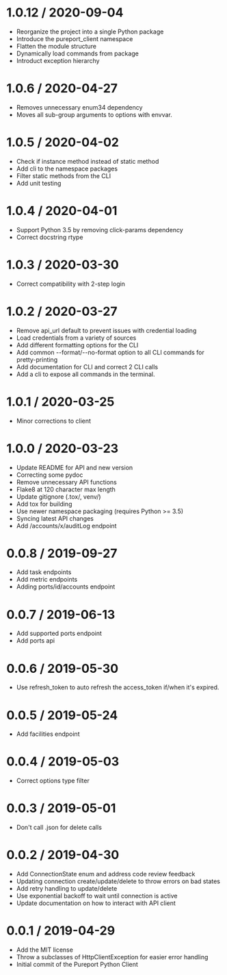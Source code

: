 1.0.12 / 2020-09-04
===================

  * Reorganize the project into a single Python package
  * Introduce the pureport_client namespace
  * Flatten the module structure
  * Dynamically load commands from package
  * Introduct exception hierarchy


1.0.6 / 2020-04-27
==================

  * Removes unnecessary enum34 dependency
  * Moves all sub-group arguments to options with envvar.

1.0.5 / 2020-04-02
==================

  * Check if instance method instead of static method
  * Add cli to the namespace packages
  * Filter static methods from the CLI
  * Add unit testing

1.0.4 / 2020-04-01
==================

  * Support Python 3.5 by removing click-params dependency
  * Correct docstring rtype

1.0.3 / 2020-03-30
==================

  * Correct compatibility with 2-step login

1.0.2 / 2020-03-27
==================

  * Remove api_url default to prevent issues with credential loading
  * Load credentials from a variety of sources
  * Add different formatting options for the CLI
  * Add common --format/--no-format option to all CLI commands for pretty-printing
  * Add documentation for CLI and correct 2 CLI calls
  * Add a cli to expose all commands in the terminal.

1.0.1 / 2020-03-25
==================

  * Minor corrections to client

1.0.0 / 2020-03-23
==================

  * Update README for API and new version
  * Correcting some pydoc
  * Remove unnecessary API functions
  * Flake8 at 120 character max length
  * Update gitignore (.tox/, venv/)
  * Add tox for building
  * Use newer namespace packaging (requires Python >= 3.5)
  * Syncing latest API changes
  * Add /accounts/x/auditLog endpoint

0.0.8 / 2019-09-27
==================

  * Add task endpoints
  * Add metric endpoints
  * Adding ports/id/accounts endpoint

0.0.7 / 2019-06-13
==================

  * Add supported ports endpoint
  * Add ports api

0.0.6 / 2019-05-30
==================

  * Use refresh_token to auto refresh the access_token if/when it's expired.

0.0.5 / 2019-05-24
==================

  * Add facilities endpoint

0.0.4 / 2019-05-03
==================

  * Correct options type filter

0.0.3 / 2019-05-01
==================

  * Don't call .json for delete calls

0.0.2 / 2019-04-30
==================

  * Add ConnectionState enum and address code review feedback
  * Updating connection create/update/delete to throw errors on bad states
  * Add retry handling to update/delete
  * Use exponential backoff to wait until connection is active
  * Update documentation on how to interact with API client

0.0.1 / 2019-04-29
==================

  * Add the MIT license
  * Throw a subclasses of HttpClientException for easier error handling
  * Initial commit of the Pureport Python Client
